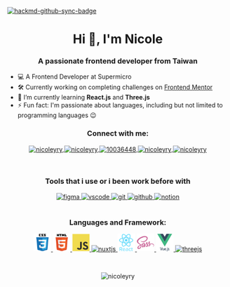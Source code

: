 [![hackmd-github-sync-badge](https://hackmd.io/aPR6ThCbSdS1i2ODuzyolw/badge)](https://hackmd.io/aPR6ThCbSdS1i2ODuzyolw)
<h1 align="center">Hi 👋, I'm Nicole</h1>
<h3 align="center">A passionate frontend developer from Taiwan</h3>

*  :computer: A Frontend Developer at Supermicro
*  :hammer_and_wrench: Currently working on completing challenges on [Frontend Mentor](https://www.frontendmentor.io/home)
*  :book: I’m currently learning **React.js** and **Three.js**
*  :zap: Fun fact: I'm passionate about languages, including but not limited to programming languages :wink: 


<h3 align="center">Connect with me:</h3>
<p align="center">
	<a href="https://codepen.io/nicoleyry" target="blank">
		<img align="center" src="https://raw.githubusercontent.com/rahuldkjain/github-profile-readme-generator/master/src/images/icons/Social/codepen.svg" alt="nicoleyry" height="30" width="40" />
	</a>
	<a href="https://dev.to/nicoleyry" target="blank">
		<img align="center" src="https://raw.githubusercontent.com/rahuldkjain/github-profile-readme-generator/master/src/images/icons/Social/devto.svg" alt="nicoleyry" height="30" width="40" />
	</a>
	<a href="https://stackoverflow.com/users/10036448" target="blank">
		<img align="center" src="https://www.vectorlogo.zone/logos/stackoverflow/stackoverflow-icon.svg" alt="10036448" width="40" height="30"/>
	</a>
    <a href="https://twitter.com/nicoleyry" target="blank">
    	<img align="center" src="https://raw.githubusercontent.com/rahuldkjain/github-profile-readme-generator/master/src/images/icons/Social/twitter.svg" alt="nicoleyry" height="30" width="40" />
    </a>
	<a href="https://linkedin.com/in/nicoleyry" target="blank">
		<img align="center" src="https://raw.githubusercontent.com/rahuldkjain/github-profile-readme-generator/master/src/images/icons/Social/linked-in-alt.svg" alt="nicoleyry" height="30" width="40" />
	</a>
</p>
<br />

<h3 align="center">Tools that i use or i been work before with</h3>
<div align="center">
    <a href="https://www.figma.com/" target="_blank" rel="noreferrer">
		<img src="https://www.vectorlogo.zone/logos/figma/figma-icon.svg" alt="figma" width="40" height="40"/>
	</a>
	<a href="https://code.visualstudio.com/" target="blank">
		<img src="https://www.vectorlogo.zone/logos/visualstudio_code/visualstudio_code-icon.svg" alt="vscode" width="40" height="40"/>
	</a>
	<a href="https://git-scm.com/" target="_blank" rel="noreferrer">
		<img src="https://www.vectorlogo.zone/logos/git-scm/git-scm-icon.svg" alt="git" width="40" height="40"/>
	</a>
	<a href="https://github.com/" target="blank">
		<img src="https://www.vectorlogo.zone/logos/github/github-tile.svg" alt="github" width="40" height="40"/>
	</a>
    <a href="https://www.notion.so/" target="blank">
		<img src="https://upload.wikimedia.org/wikipedia/commons/e/e9/Notion-logo.svg" alt="notion" width="40" height="40"/>
	</a>
</div>
<br />

<h3 align="center">Languages and Framework:</h3>
<p align="center">
	<a href="https://www.w3schools.com/css/" target="_blank" rel="noreferrer">
		<img src="https://raw.githubusercontent.com/devicons/devicon/master/icons/css3/css3-original-wordmark.svg" alt="css3" width="40" height="40"/>
	</a>
	<a href="https://www.w3.org/html/" target="_blank" rel="noreferrer">
		<img src="https://raw.githubusercontent.com/devicons/devicon/master/icons/html5/html5-original-wordmark.svg" alt="html5" width="40" height="40"/> 
	</a>
	<a href="https://developer.mozilla.org/en-US/docs/Web/JavaScript" target="_blank" rel="noreferrer">
		<img src="https://raw.githubusercontent.com/devicons/devicon/master/icons/javascript/javascript-original.svg" alt="javascript" width="40" height="40"/>
	</a>
	<a href="https://nuxtjs.org/" target="_blank" rel="noreferrer">
		<img src="https://www.vectorlogo.zone/logos/nuxtjs/nuxtjs-icon.svg" alt="nuxtjs" width="40" height="40"/>
	</a>
	<a href="https://reactjs.org/" target="_blank" rel="noreferrer">
		<img src="https://raw.githubusercontent.com/devicons/devicon/master/icons/react/react-original-wordmark.svg" alt="react" width="40" height="40"/>
	</a>
	<a href="https://sass-lang.com" target="_blank" rel="noreferrer">
		<img src="https://raw.githubusercontent.com/devicons/devicon/master/icons/sass/sass-original.svg" alt="sass" width="40" height="40"/>
	</a>
	<a href="https://vuejs.org/" target="_blank" rel="noreferrer">
		<img src="https://raw.githubusercontent.com/devicons/devicon/master/icons/vuejs/vuejs-original-wordmark.svg" alt="vuejs" width="40" height="40"/>
	</a>
	<a href="https://threejs.org" target="_blank" rel="noreferrer">
		<img src="https://upload.wikimedia.org/wikipedia/commons/3/3f/Three.js_Icon.svg" alt="threejs" width="40" height="40"/>
	</a>
</p>
<br />

<p align="center">
    <img width="40%" src="https://github-readme-stats.vercel.app/api/top-langs?username=nicoleyry&show_icons=true&theme=onedark&locale=en&layout=compact" alt="nicoleyry" />
<!--     <img width="54%" src="https://github-readme-stats.vercel.app/api?username=nicoleyry&show_icons=true&theme=onedark&locale=en" alt="nicoleyry" /> -->
</p>
